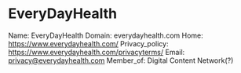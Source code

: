 
# EveryDayHealth

Name: EveryDayHealth
Domain: everydayhealth.com
Home: https://www.everydayhealth.com/
Privacy_policy: https://www.everydayhealth.com/privacyterms/
Email: privacy@everydayhealth.com
Member_of: Digital Content Network(?)
